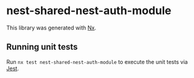 # nest-shared-nest-auth-module

This library was generated with [Nx](https://nx.dev).

## Running unit tests

Run `nx test nest-shared-nest-auth-module` to execute the unit tests via [Jest](https://jestjs.io).
